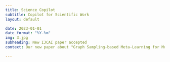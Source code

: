 ```yaml
---
title: Science Copilot
subtitle: Copilot for Scientific Work
layout: default

date: 2023-01-01
date_format: "%Y-%m"
img: 3.jpg
subheading: New IJCAI paper accepted
context: Our new paper about "Graph Sampling-based Meta-Learning for Molecular Property Prediction" was accepted by IJCAI2023

---
```

